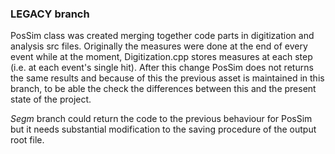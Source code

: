 
### LEGACY branch

PosSim class was created merging together code parts in digitization and analysis src files.
Originally the measures were done at the end of every event while at the moment, Digitization.cpp stores measures at each step (i.e. at each event's single hit).
After this change PosSim does not returns the same results and because of this the previous asset is maintained in this branch, to be able the check the differences between this and the present state of the project.

_Segm_ branch could return the code to the previous behaviour for PosSim but it needs substantial modification to the saving procedure of the output root file.
